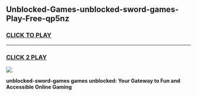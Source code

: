 
## Unblocked-Games-unblocked-sword-games-Play-Free-qp5nz
<h3>
<a href="https://premium76.site?title=unblocked-sword-games&ref=17A">CLICK TO PLAY</a></h3>
<hr>

<h3>
<a href="https://premium76.site?title=unblocked-sword-games&ref=17A">CLICK 2 PLAY</a>
  
</h3>

<a href="https://premium76.site?title=unblocked-sword-games&ref=17A"><img src="https://clearcache.store/games.png"></a>


**unblocked-sword-games games unblocked: Your Gateway to Fun and Accessible Online Gaming**
